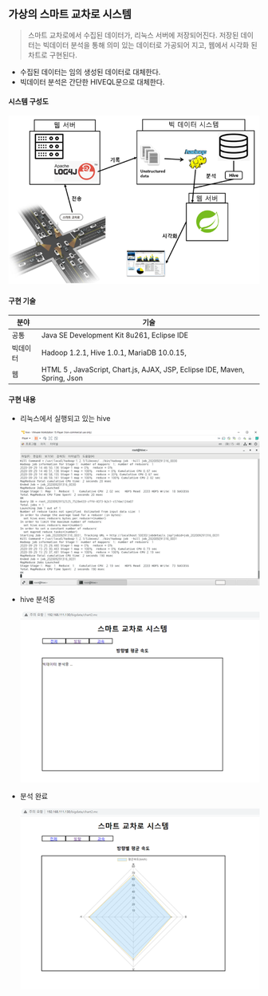## 가상의 스마트 교차로 시스템

> 스마트 교차로에서 수집된 데이터가, 리눅스 서버에 저장되어진다. 저장된 데이터는 빅데이터 분석을 통해 의미 있는 데이터로 가공되어 지고, 웹에서 시각화 된 차트로 구현된다. 

* 수집된 데이터는 임의 생성된 데이터로 대체한다.
* 빅데이터 분석은 간단한 HIVEQL문으로 대체한다.



#### 시스템 구성도

![system](./essets/system.png)



#### 구현 기술

| 분야     | 기술                                                         |
| -------- | ------------------------------------------------------------ |
| 공통     | Java SE Development Kit 8u261, Eclipse IDE                   |
| 빅데이터 | Hadoop 1.2.1, Hive 1.0.1, MariaDB 10.0.15,                   |
| 웹       | HTML 5 , JavaScript, Chart.js, AJAX, JSP, Eclipse IDE, Maven, Spring, Json |



#### 구현 내용

- 리눅스에서 실행되고 있는 hive

  ![hive](./essets/hive.png)



* hive 분석중

  ![loading](./essets/loading.png)

* 분석 완료

  ![direction](./essets/direction.png)